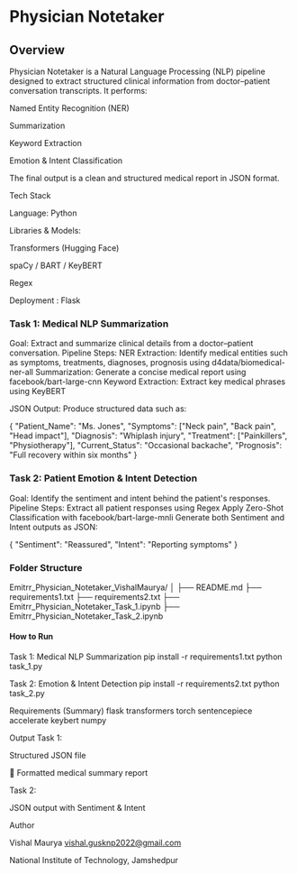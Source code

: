 # Physician Notetaker
## Overview

Physician Notetaker is a Natural Language Processing (NLP) pipeline designed to extract structured clinical information from doctor–patient conversation transcripts.
It performs:

Named Entity Recognition (NER)

Summarization

Keyword Extraction

Emotion & Intent Classification

The final output is a clean and structured medical report in JSON format.

Tech Stack

Language: Python

Libraries & Models:

Transformers (Hugging Face)

spaCy / BART / KeyBERT

Regex

Deployment : Flask

### Task 1: Medical NLP Summarization
Goal:
Extract and summarize clinical details from a doctor–patient conversation.
Pipeline Steps:
NER Extraction: Identify medical entities such as symptoms, treatments, diagnoses, prognosis using 
d4data/biomedical-ner-all
Summarization: Generate a concise medical report using
facebook/bart-large-cnn
Keyword Extraction: Extract key medical phrases using
KeyBERT

JSON Output: Produce structured data such as:

{
  "Patient_Name": "Ms. Jones",
  "Symptoms": ["Neck pain", "Back pain", "Head impact"],
  "Diagnosis": "Whiplash injury",
  "Treatment": ["Painkillers", "Physiotherapy"],
  "Current_Status": "Occasional backache",
  "Prognosis": "Full recovery within six months"
}

### Task 2: Patient Emotion & Intent Detection
Goal:
Identify the sentiment and intent behind the patient's responses.
Pipeline Steps:
Extract all patient responses using Regex
Apply Zero-Shot Classification with
facebook/bart-large-mnli
Generate both Sentiment and Intent outputs as JSON:

{
  "Sentiment": "Reassured",
  "Intent": "Reporting symptoms"
}

### Folder Structure
Emitrr_Physician_Notetaker_VishalMaurya/
│
├── README.md
├── requirements1.txt
├── requirements2.txt
├── Emitrr_Physician_Notetaker_Task_1.ipynb
├── Emitrr_Physician_Notetaker_Task_2.ipynb

#### How to Run
Task 1: Medical NLP Summarization
pip install -r requirements1.txt
python task_1.py

Task 2: Emotion & Intent Detection
pip install -r requirements2.txt
python task_2.py

Requirements (Summary)
flask
transformers
torch
sentencepiece
accelerate
keybert
numpy

Output
Task 1:

Structured JSON file

📄 Formatted medical summary report

Task 2:

JSON output with Sentiment & Intent

Author

Vishal Maurya
vishal.gusknp2022@gmail.com

National Institute of Technology, Jamshedpur
